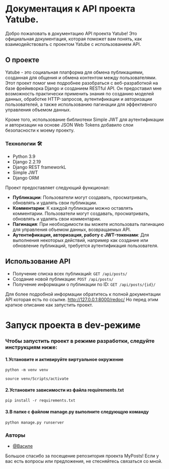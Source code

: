 # Документация к API проекта Yatube.

Добро пожаловать в документацию API проекта Yatube! Это официальная документация, которая поможет вам понять, как взаимодействовать с проектом Yatube с использованием API.

## О проекте

Yatube - это социальная платформа для обмена публикациями, созданная для общения и обмена контентом между пользователями.
Этот проект помог мне подробнее разобраться с веб-разработкой на базе фреймворка Django и созданием RESTful API. Он предоставил мне возможность практически применить знания по созданию моделей данных, обработке HTTP-запросов, аутентификации и авторизации пользователей, а также использованию пагинации для эффективного управления объемом данных.

Кроме того, использование библиотеки Simple JWT для аутентификации и авторизации на основе JSON Web Tokens добавило слои безопасности к моему проекту.

<h3>Технологии 🛠</h3>
<ul>
  <li>Python 3.9</li>
  <li>Django 2.2.19</li>
  <li>Django REST frameworkL</li>
  <li>Simple JWT</li>
  <li>Django ORM</li>
</ul>
Проект предоставляет следующий функционал:

- **Публикации**: Пользователи могут создавать, просматривать, обновлять и удалять свои публикации.
- **Комментарии**: К каждой публикации можно оставлять комментарии. Пользователи могут создавать, просматривать, обновлять и удалять свои комментарии.
- **Пагинация**: При необходимости вы можете использовать пагинацию для управления объемом данных, возвращаемых API.
- **Аутентификация, авторизация, работу с JWT-токенами**: Для выполнения некоторых действий, например как создание или обновление публикаций, требуется аутентификация пользователя.

## Использование API
- Получение списка всех публикаций: `GET /api/posts/`
- Создание новой публикации: `POST /api/posts/`
- Получение информации о публикации по ID: `GET /api/posts/{id}/`

Для более подробной информации обратитесь к полной документации API которая есть по ссылке.
http://127.0.0.1:8000/redoc/
Но перед этим краткое описание как запустить проект.
<h1>Запуск проекта в dev-режиме</h1>
<h3>Чтобы запустить проект в режиме разработки, следуйте инструкциям ниже:</h3>
<h4><b>1.</b>Установите и активируйте виртуальное окружение</h4>
<pre>
<code>python -m venv venv</code>
</pre>
<pre>
<code>source venv/Scripts/activate</code>
</pre>
<h4><b>2.</b>Установите зависимости из файла requirements.txt</h4>
<pre>
<code>pip install -r requirements.txt</code>
</pre>
<h4><b>3.</b>В папке с файлом manage.py выполните следующую команду</h4>
<pre>
<code>python manage.py runserver</code>
</pre>
<h3>Авторы</h3>

- [@Василе](https://www.github.com/EVA666999)


<p>Большое спасибо за посещение репозитория проекта MyPosts! Если у вас есть вопросы или предложения, не стесняйтесь связаться со мной.</p>

